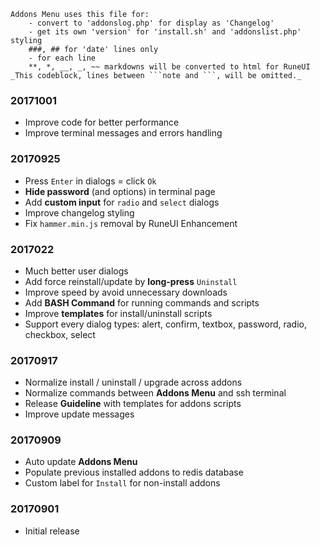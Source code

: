 ```note  
Addons Menu uses this file for:
	- convert to 'addonslog.php' for display as 'Changelog'
	- get its own 'version' for 'install.sh' and 'addonslist.php'
styling
	###, ## for 'date' lines only
	- for each line
	**, *, __, _, ~~ markdowns will be converted to html for RuneUI
_This codeblock, lines between ```note and ```, will be omitted._
```

### 20171001
- Improve code for better performance
- Improve terminal messages  and errors handling

### 20170925
- Press `Enter` in dialogs = click `Ok`
- **Hide password** (and options) in terminal page
- Add **custom input** for `radio` and `select` dialogs
- Improve changelog styling
- Fix `hammer.min.js` removal by RuneUI Enhancement

### 2017022
- Much better user dialogs
- Add force reinstall/update by **long-press** `Uninstall`
- Improve speed by avoid unnecessary downloads
- Add **BASH Command** for running commands and scripts
- Improve **templates** for install/uninstall scripts
- Support every dialog types: alert, confirm, textbox, password, radio, checkbox, select

### 20170917
- Normalize install / uninstall / upgrade across addons
- Normalize commands between **Addons Menu** and ssh terminal
- Release **Guideline** with templates for addons scripts
- Improve update messages

### 20170909
- Auto update **Addons Menu**
- Populate previous installed addons to redis database
- Custom label for `Install` for non-install addons

### 20170901
- Initial release

